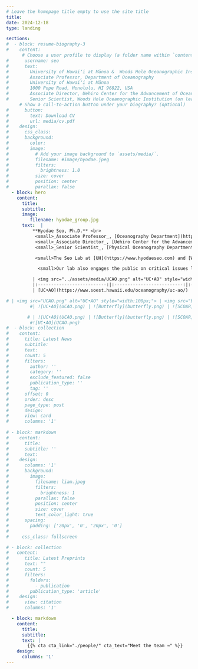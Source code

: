 ```yaml
---
# Leave the homepage title empty to use the site title
title:
date: 2024-12-18
type: landing

sections:
#  - block: resume-biography-3
#    content:
      # Choose a user profile to display (a folder name within `content/authors/`)
#      username: seo
#      text: 
#        University of Hawaiʻi at Mānoa &  Woods Hole Oceanographic Institution
#        Associate Professor, Department of Oceanography
#        University of Hawaiʻi at Mānoa
#        1000 Pope Road, Honolulu, HI 96822, USA
#        Associate Director, Uehiro Center for the Advancement of Oceanography (UC•AO)
#        Senior Scientist, Woods Hole Oceanographic Institution (on leave)
     # Show a call-to-action button under your biography? (optional)
#      button:
#        text: Download CV
#        url: media/cv.pdf
#    design:
#      css_class:
#      background:
#        color:
#        image:
#          # Add your image background to `assets/media/`.
#          filename: #image/hyodae.jpeg
#          filters:
#            brightness: 1.0
#          size: cover
#          position: center
#          parallax: false
  - block: hero
    content:
      title: 
      subtitle:
      image:
         filename: hyodae_group.jpg
      text:  |
          **Hyodae Seo, Ph.D.** <br>
           <small>_Associate Professor_, [Oceanography Department](https://www.soest.hawaii.edu/oceanography), [University of Hawaiʻi at Mānoa](https://manoa.hawaii.edu) </small><br>
           <small>_Associate Director_, [Uehiro Center for the Advancement of Oceanography (UC•AO)](https://www.soest.hawaii.edu/oceanography/uc-ao/)  </small><br>
           <small>_Senior Scientist_, [Physical Oceanography Department](https://www.whoi.edu/what-we-do/understand/departments-centers-labs/po/), [Woods Hole Oceanographic Institution](https://www.whoi.edu) (on leave)  </small><br>

           <small>The Seo Lab at [UH](https://www.hyodaeseo.com) and [WHOI](https://hseo.whoi.edu) studies oceanic, atmospheric, and surface wave processes and their interactions with weather, climate, and offshore wind energy. The lab employs [high-resolution regional coupled modeling](https://hyodae-seo.github.io/scoar/), geophysical fluid dynamics, and satellite and in situ observations.    </small>

            <small>Our lab also engages the public on critical issues like extreme weather, climate, and renewable energy, aligning our research efforts with the United Nations Sustainable Development Goals and the UC•AO activities.   </small>

          | <img src="../assets/media/UCAO.png" alt="UC•AO" style="width:150px;"> | <img src="butterfly.png" alt="Butterfly" style="width:150px;"> | <img src="scoar.png" alt="SCOAR" style="width:150px;"> |
          |:--------------------------:|:--------------------------:|:------------------:|
          | [UC•AO](https://www.soest.hawaii.edu/oceanography/uc-ao/) | [Butterfly](/butterfly) | [SCOAR](/scoar) |

# | <img src="UCAO.png" alt="UC•AO" style="width:100px;"> | <img src="butterfly.png" alt="Butterfly" style="width:150px;"> | <img src="scoar.jpg" alt="SCOAR" style="width:150px;"> |
         #| ![UC•AO](UCAO.png) | ![Butterfly](butterfly.png) | ![SCOAR](scoar.png) |

        # | ![UC•AO](UCAO.png) | ![Butterfly](butterfly.png) | ![SCOAR](scoar.png) |
         #![UC•AO](UCAO.png)
#  - block: collection
#    content:
#      title: Latest News
#      subtitle:
#      text:
#      count: 5
#      filters:
#        author: ''
#        category: ''
#        exclude_featured: false
#        publication_type: ''
#        tag: ''
#      offset: 0
#      order: desc
#      page_type: post
#      design:
#      view: card
#      columns: '1'
  
# - block: markdown
#    content:
#      title:
#      subtitle: ''
#      text:
#    design:
#      columns: '1'
#      background:
#        image: 
#          filename: liam.jpeg
#          filters:
#            brightness: 1
#          parallax: false
#          position: center
#          size: cover
#          text_color_light: true
#      spacing:
#        padding: ['20px', '0', '20px', '0']
#
#     css_class: fullscreen

# - block: collection
#   content:
#      title: Latest Preprints
#      text: ""
#      count: 5
#      filters:
#        folders:
#          - publication
#        publication_type: 'article'
#    design:
#      view: citation
#      columns: '1'

  - block: markdown
    content:
      title:
      subtitle:
      text: |
        {{% cta cta_link="./people/" cta_text="Meet the team →" %}}
    design:
      columns: '1'
---
```

